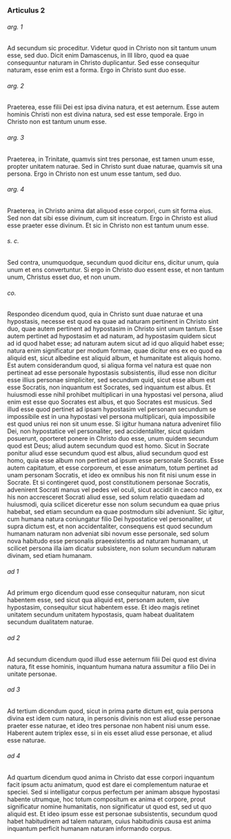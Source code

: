 ### Articulus 2

###### arg. 1
Ad secundum sic proceditur. Videtur quod in Christo non sit tantum unum esse, sed duo. Dicit enim Damascenus, in III libro, quod ea quae consequuntur naturam in Christo duplicantur. Sed esse consequitur naturam, esse enim est a forma. Ergo in Christo sunt duo esse.

###### arg. 2
Praeterea, esse filii Dei est ipsa divina natura, et est aeternum. Esse autem hominis Christi non est divina natura, sed est esse temporale. Ergo in Christo non est tantum unum esse.

###### arg. 3
Praeterea, in Trinitate, quamvis sint tres personae, est tamen unum esse, propter unitatem naturae. Sed in Christo sunt duae naturae, quamvis sit una persona. Ergo in Christo non est unum esse tantum, sed duo.

###### arg. 4
Praeterea, in Christo anima dat aliquod esse corpori, cum sit forma eius. Sed non dat sibi esse divinum, cum sit increatum. Ergo in Christo est aliud esse praeter esse divinum. Et sic in Christo non est tantum unum esse.

###### s. c.
Sed contra, unumquodque, secundum quod dicitur ens, dicitur unum, quia unum et ens convertuntur. Si ergo in Christo duo essent esse, et non tantum unum, Christus esset duo, et non unum.

###### co.
Respondeo dicendum quod, quia in Christo sunt duae naturae et una hypostasis, necesse est quod ea quae ad naturam pertinent in Christo sint duo, quae autem pertinent ad hypostasim in Christo sint unum tantum. Esse autem pertinet ad hypostasim et ad naturam, ad hypostasim quidem sicut ad id quod habet esse; ad naturam autem sicut ad id quo aliquid habet esse; natura enim significatur per modum formae, quae dicitur ens ex eo quod ea aliquid est, sicut albedine est aliquid album, et humanitate est aliquis homo. Est autem considerandum quod, si aliqua forma vel natura est quae non pertineat ad esse personale hypostasis subsistentis, illud esse non dicitur esse illius personae simpliciter, sed secundum quid, sicut esse album est esse Socratis, non inquantum est Socrates, sed inquantum est albus. Et huiusmodi esse nihil prohibet multiplicari in una hypostasi vel persona, aliud enim est esse quo Socrates est albus, et quo Socrates est musicus. Sed illud esse quod pertinet ad ipsam hypostasim vel personam secundum se impossibile est in una hypostasi vel persona multiplicari, quia impossibile est quod unius rei non sit unum esse. Si igitur humana natura adveniret filio Dei, non hypostatice vel personaliter, sed accidentaliter, sicut quidam posuerunt, oporteret ponere in Christo duo esse, unum quidem secundum quod est Deus; aliud autem secundum quod est homo. Sicut in Socrate ponitur aliud esse secundum quod est albus, aliud secundum quod est homo, quia esse album non pertinet ad ipsum esse personale Socratis. Esse autem capitatum, et esse corporeum, et esse animatum, totum pertinet ad unam personam Socratis, et ideo ex omnibus his non fit nisi unum esse in Socrate. Et si contingeret quod, post constitutionem personae Socratis, advenirent Socrati manus vel pedes vel oculi, sicut accidit in caeco nato, ex his non accresceret Socrati aliud esse, sed solum relatio quaedam ad huiusmodi, quia scilicet diceretur esse non solum secundum ea quae prius habebat, sed etiam secundum ea quae postmodum sibi adveniunt. Sic igitur, cum humana natura coniungatur filio Dei hypostatice vel personaliter, ut supra dictum est, et non accidentaliter, consequens est quod secundum humanam naturam non adveniat sibi novum esse personale, sed solum nova habitudo esse personalis praeexistentis ad naturam humanam, ut scilicet persona illa iam dicatur subsistere, non solum secundum naturam divinam, sed etiam humanam.

###### ad 1
Ad primum ergo dicendum quod esse consequitur naturam, non sicut habentem esse, sed sicut qua aliquid est, personam autem, sive hypostasim, consequitur sicut habentem esse. Et ideo magis retinet unitatem secundum unitatem hypostasis, quam habeat dualitatem secundum dualitatem naturae.

###### ad 2
Ad secundum dicendum quod illud esse aeternum filii Dei quod est divina natura, fit esse hominis, inquantum humana natura assumitur a filio Dei in unitate personae.

###### ad 3
Ad tertium dicendum quod, sicut in prima parte dictum est, quia persona divina est idem cum natura, in personis divinis non est aliud esse personae praeter esse naturae, et ideo tres personae non habent nisi unum esse. Haberent autem triplex esse, si in eis esset aliud esse personae, et aliud esse naturae.

###### ad 4
Ad quartum dicendum quod anima in Christo dat esse corpori inquantum facit ipsum actu animatum, quod est dare ei complementum naturae et speciei. Sed si intelligatur corpus perfectum per animam absque hypostasi habente utrumque, hoc totum compositum ex anima et corpore, prout significatur nomine humanitatis, non significatur ut quod est, sed ut quo aliquid est. Et ideo ipsum esse est personae subsistentis, secundum quod habet habitudinem ad talem naturam, cuius habitudinis causa est anima inquantum perficit humanam naturam informando corpus.

